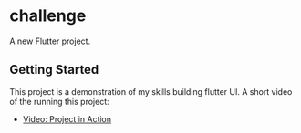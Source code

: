 # challenge

A new Flutter project.

## Getting Started

This project is a demonstration of my skills building flutter UI.
A short video of the running this project:

- [Video: Project in Action](/repository/video-in-action/flutter-ui-so-far.mp4)

